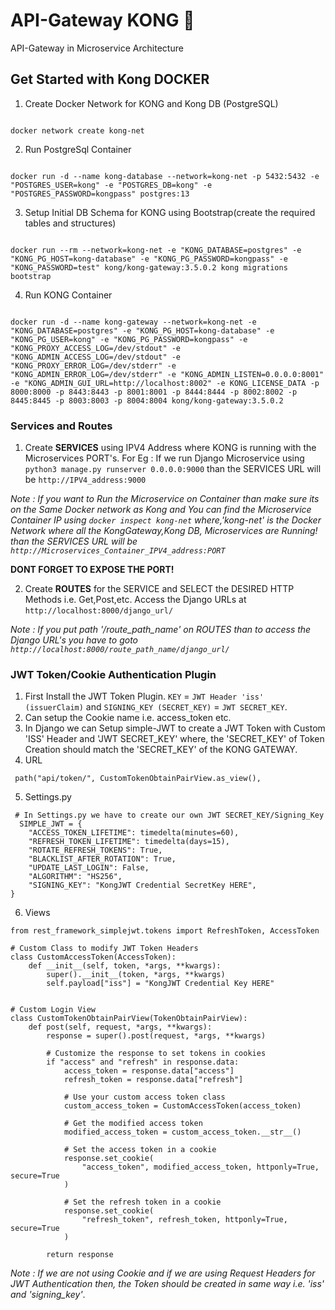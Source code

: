 # API-Gateway KONG 🦍

API-Gateway in Microservice Architecture

## Get Started with Kong DOCKER

1. Create Docker Network for KONG and Kong DB (PostgreSQL)

```

docker network create kong-net

```

2. Run PostgreSql Container

```

docker run -d --name kong-database --network=kong-net -p 5432:5432 -e "POSTGRES_USER=kong" -e "POSTGRES_DB=kong" -e "POSTGRES_PASSWORD=kongpass" postgres:13

```

3. Setup Initial DB Schema for KONG using Bootstrap(create the required tables and structures)

```

docker run --rm --network=kong-net -e "KONG_DATABASE=postgres" -e "KONG_PG_HOST=kong-database" -e "KONG_PG_PASSWORD=kongpass" -e "KONG_PASSWORD=test" kong/kong-gateway:3.5.0.2 kong migrations bootstrap

```

4. Run KONG Container

```

docker run -d --name kong-gateway --network=kong-net -e "KONG_DATABASE=postgres" -e "KONG_PG_HOST=kong-database" -e "KONG_PG_USER=kong" -e "KONG_PG_PASSWORD=kongpass" -e "KONG_PROXY_ACCESS_LOG=/dev/stdout" -e "KONG_ADMIN_ACCESS_LOG=/dev/stdout" -e "KONG_PROXY_ERROR_LOG=/dev/stderr" -e "KONG_ADMIN_ERROR_LOG=/dev/stderr" -e "KONG_ADMIN_LISTEN=0.0.0.0:8001" -e "KONG_ADMIN_GUI_URL=http://localhost:8002" -e KONG_LICENSE_DATA -p 8000:8000 -p 8443:8443 -p 8001:8001 -p 8444:8444 -p 8002:8002 -p 8445:8445 -p 8003:8003 -p 8004:8004 kong/kong-gateway:3.5.0.2

```

### Services and Routes

1. Create **SERVICES** using IPV4 Address where KONG is running with the Microservices PORT's. For Eg : If we run Django Microservice using `python3 manage.py runserver 0.0.0.0:9000` than the SERVICES URL will be `http://IPV4_address:9000`  

*Note : If you want to Run the Microservice on Container than make sure its on the Same Docker network as Kong and You can find the Microservice Container IP using `docker inspect kong-net` where,'kong-net' is the Docker Network where all the KongGateway,Kong DB, Microservices are Running! than the SERVICES URL will be `http://Microservices_Container_IPV4_address:PORT`*

**DONT FORGET TO EXPOSE THE PORT!**

2. Create **ROUTES** for the SERVICE and SELECT the DESIRED HTTP Methods i.e. Get,Post,etc. Access the Django URLs at `http://localhost:8000/django_url/`

*Note : If you put path '/route_path_name' on ROUTES than to access the Django URL's you have to goto `http://localhost:8000/route_path_name/django_url/`*


### JWT Token/Cookie Authentication Plugin

1. First Install the JWT Token Plugin. `KEY` = `JWT Header 'iss' (issuerClaim)` and  `SIGNING_KEY (SECRET_KEY)` = `JWT SECRET_KEY`.
2. Can setup the Cookie name i.e. access_token etc.
3. In Django we can Setup simple-JWT to create a JWT Token with Custom 'ISS' Header and 'JWT SECRET_KEY' where, the 'SECRET_KEY' of Token Creation should match the 'SECRET_KEY' of the KONG GATEWAY.
4. URL 
```
 path("api/token/", CustomTokenObtainPairView.as_view(), 
```
5. Settings.py
```
 # In Settings.py we have to create our own JWT SECRET_KEY/Signing_Key  
  SIMPLE_JWT = {
    "ACCESS_TOKEN_LIFETIME": timedelta(minutes=60),
    "REFRESH_TOKEN_LIFETIME": timedelta(days=15),
    "ROTATE_REFRESH_TOKENS": True,
    "BLACKLIST_AFTER_ROTATION": True,
    "UPDATE_LAST_LOGIN": False,
    "ALGORITHM": "HS256",
    "SIGNING_KEY": "KongJWT Credential SecretKey HERE",
}
```
6. Views
```
from rest_framework_simplejwt.tokens import RefreshToken, AccessToken

# Custom Class to modify JWT Token Headers
class CustomAccessToken(AccessToken):
    def __init__(self, token, *args, **kwargs):
        super().__init__(token, *args, **kwargs)
        self.payload["iss"] = "KongJWT Credential Key HERE"


# Custom Login View 
class CustomTokenObtainPairView(TokenObtainPairView):
    def post(self, request, *args, **kwargs):
        response = super().post(request, *args, **kwargs)

        # Customize the response to set tokens in cookies
        if "access" and "refresh" in response.data:
            access_token = response.data["access"]
            refresh_token = response.data["refresh"]

            # Use your custom access token class
            custom_access_token = CustomAccessToken(access_token)

            # Get the modified access token
            modified_access_token = custom_access_token.__str__()

            # Set the access token in a cookie
            response.set_cookie(
                "access_token", modified_access_token, httponly=True, secure=True
            )

            # Set the refresh token in a cookie
            response.set_cookie(
                "refresh_token", refresh_token, httponly=True, secure=True
            )

        return response
```
*Note : If we are not using Cookie and if we are using Request Headers for JWT Authentication then, the Token should be created in same way i.e. 'iss' and 'signing_key'*.
